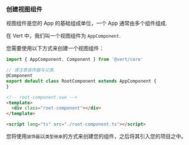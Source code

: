 <a id="create-app-component"></a>

### 创建视图组件

视图组件是您的 App 的基础组成单位，一个 App 通常由多个组件组成.

在 Vert 中，我们叫一个视图组件为 `AppComponent`.

您需要使用以下方式来创建一个视图组件：

```typescript
import { AppComponent, Component } from '@vert/core'

// 请注意装饰器与父类.
@Component
export default class RootComponent extends AppComponent {
}
```

```html
<!-- root-component.vue -->
<template>
  <div class="root-component"></div>
</template>

<script lang="ts" src="./root-component.ts"></script>
```

您将使用`装饰器`以`类型继承`的方式来创建您的组件，之后将其引入您的项目之中。
